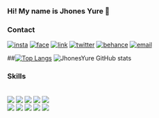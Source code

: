 ### Hi! My name is Jhones Yure 👋


### Contact
[![insta](https://img.shields.io/badge/Instagram-E4405F?style=for-the-badge&logo=instagram&logoColor=white)](https://www.instagram.com/jhonesyure/)
[![face](https://img.shields.io/badge/Facebook-1877F2?style=for-the-badge&logo=facebook&logoColor=white)](https://www.facebook.com/trinindad.bomfim/)
[![link](https://img.shields.io/badge/LinkedIn-0077B5?style=for-the-badge&logo=linkedin&logoColor=white)](https://www.linkedin.com/in/jhones-bomfim-10a5021a1/)
[![twitter](https://img.shields.io/badge/Twitter-1DA1F2?style=for-the-badge&logo=twitter&logoColor=white)](https://twitter.com/jhones_10)
[![behance](https://img.shields.io/badge/-Behance-blue?style=for-the-badge&logo=behance&logoColor=white)](https://www.behance.net/jhonesyure)
[![email](https://img.shields.io/badge/Gmail-D14836?style=for-the-badge&logo=gmail&logoColor=white)](jymbomfim@hotmail.com)

##[![Top Langs](https://github-readme-stats.vercel.app/api/top-langs/?username=jhonesyure&layout=compact)](https://github.com/jhonesyure/github-readme-stats)
![JhonesYure GitHub stats](https://github-readme-stats.vercel.app/api?username=jhonesyure&show_icons=true&theme=dracula)

### Skills

<div style="display: inline_block"><br/>
    <img align="center" src="https://img.shields.io/badge/HTML5-E34F26?style=for-the-badge&logo=html5&logoColor=white" />
    <img align="center" src="https://img.shields.io/badge/CSS3-1572B6?style=for-the-badge&logo=css3&logoColor=white" />
    <img align="center" src="https://img.shields.io/badge/JavaScript-F7DF1E?style=for-the-badge&logo=javascript&logoColor=black" />
    <img align="center" src="https://img.shields.io/badge/.NET-5C2D91?style=for-the-badge&logo=.net&logoColor=white" />
    <img align="center" src="https://img.shields.io/badge/C%23-239120?style=for-the-badge&logo=c-sharp&logoColor=white" />
</div>

<div>
    <img align="center" src="https://img.shields.io/badge/Node.js-43853D?style=for-the-badge&logo=node.js&logoColor=white" />
    <img align="center" src="https://img.shields.io/badge/Java-ED8B00?style=for-the-badge&logo=java&logoColor=white" />
    <img align="center" src="https://img.shields.io/badge/React_Native-20232A?style=for-the-badge&logo=react&logoColor=61DAFB" />
    <img align="center" src="https://img.shields.io/badge/Bootstrap-563D7C?style=for-the-badge&logo=bootstrap&logoColor=white" />
    <img align="center" src="https://img.shields.io/badge/MySQL-00000F?style=for-the-badge&logo=mysql&logoColor=white" />   
 </div>
